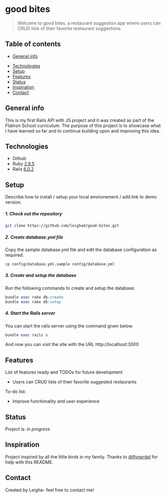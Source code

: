 # good bites
> Welcome to good bites, a restaurant suggestion app where users can CRUD lists of their favorite restaurant suggestions.

## Table of contents
* [General info](#general-info)
<!-- * [Screenshots](#screenshots) -->
* [Technologies](#technologies)
* [Setup](#setup)
* [Features](#features)
* [Status](#status)
* [Inspiration](#inspiration)
* [Contact](#contact)

## General info
This is my first Rails API with JS project and it was created as part of the Flatiron School curriculum. The purpose of this project is to showcase what I have learned so far and to continue building upon and improving this idea. 
<!-- 
## Screenshots
![Example screenshot](./img/screenshot.png) Coming Soon! -->

## Technologies
* Github
* Ruby [2.6.5](https://github.com/organization/project-name/blob/master/.ruby-version#L1)
* Rails [6.0.2](https://github.com/organization/project-name/blob/master/Gemfile#L12)

## Setup
Describe how to install / setup your local environement / add link to demo version.

##### 1. Check out the repository

```bash
git clone https://github.com/leighad/good-bites.git
```

##### 2. Create database.yml file

Copy the sample database.yml file and edit the database configuration as required.

```bash
cp config/database.yml.sample config/database.yml
```

##### 3. Create and setup the database

Run the following commands to create and setup the database.

```ruby
bundle exec rake db:create
bundle exec rake db:setup
```

##### 4. Start the Rails server

You can start the rails server using the command given below.

```ruby
bundle exec rails s
```

And now you can visit the site with the URL http://localhost:3000

<!-- ## Code Examples
Show examples of usage:
`put-your-code-here` -->

## Features
List of features ready and TODOs for future development
* Users can CRUD lists of their favorite suggested restaurants 

To-do list:
* Improve functionality and user experience

## Status
Project is: _in progress_ 

## Inspiration
Project inspired by all the little birds in my family. 
Thanks to [@flynerdpl](https://www.flynerd.pl/) for help with this README.

## Contact
Created by Leigha- feel free to contact me!
